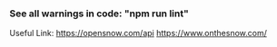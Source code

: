 ### See all warnings in code: "npm run lint"



Useful Link:
https://opensnow.com/api
https://www.onthesnow.com/